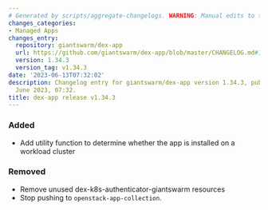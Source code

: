 ```yaml
---
# Generated by scripts/aggregate-changelogs. WARNING: Manual edits to this files will be overwritten.
changes_categories:
- Managed Apps
changes_entry:
  repository: giantswarm/dex-app
  url: https://github.com/giantswarm/dex-app/blob/master/CHANGELOG.md#1343---2023-06-13
  version: 1.34.3
  version_tag: v1.34.3
date: '2023-06-13T07:32:02'
description: Changelog entry for giantswarm/dex-app version 1.34.3, published on 13
  June 2023, 07:32.
title: dex-app release v1.34.3
---
```


### Added
- Add utility function to determine whether the app is installed on a workload cluster
### Removed
- Remove unused dex-k8s-authenticator-giantswarm resources
- Stop pushing to `openstack-app-collection`.
